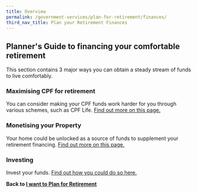 ```yaml
---
title: Overview
permalink: /government-services/plan-for-retirement/finances/
third_nav_title: Plan your Retirement Finances
---
```


## Planner's Guide to financing your comfortable retirement

This section contains 3 major ways you can obtain a steady stream of funds to live comfortably.

### Maximising CPF for retirement

You can consider making your CPF funds work harder for you through various schemes, such as CPF Life. [Find out more on this page.](/government-services/plan-for-retirement/cpf/)

### Monetising your Property
Your home could be unlocked as a source of funds to supplement your retirement financing. [Find out more on this page.](/government-services/plan-for-retirement/monetising-property/)

### Investing
Invest your funds. [Find out how you could do so here.](/government-services/plan-for-retirement/investing/)


**Back to [I want to Plan for Retirement](/government-services/plan-for-retirement/overview/)**
